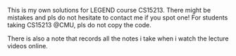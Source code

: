 This is my own solutions for LEGEND course CS15213. There might be mistakes and pls do not hesitate to contact me if you spot one! For students taking CS15213 @CMU, pls do not copy the code.

There is also a note that records all the notes i take when i watch the lecture videos online.